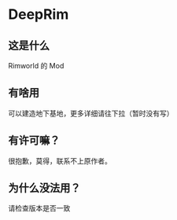 # DeepRim
## 这是什么
Rimworld 的 Mod
## 有啥用
可以建造地下基地，更多详细请往下拉（暂时没有写）
## 有许可嘛？
很抱歉，莫得，联系不上原作者。
## 为什么没法用？
请检查版本是否一致